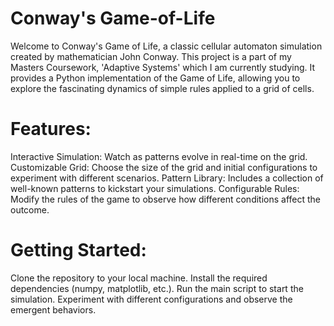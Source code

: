 # Conway's Game-of-Life

Welcome to Conway's Game of Life, a classic cellular automaton simulation created by mathematician John Conway. This project is a part of my Masters Coursework, 'Adaptive Systems' which I am currently studying. It provides a Python implementation of the Game of Life, allowing you to explore the fascinating dynamics of simple rules applied to a grid of cells.

# Features:
Interactive Simulation: Watch as patterns evolve in real-time on the grid.
Customizable Grid: Choose the size of the grid and initial configurations to experiment with different scenarios.
Pattern Library: Includes a collection of well-known patterns to kickstart your simulations.
Configurable Rules: Modify the rules of the game to observe how different conditions affect the outcome.


# Getting Started:
Clone the repository to your local machine.
Install the required dependencies (numpy, matplotlib, etc.).
Run the main script to start the simulation.
Experiment with different configurations and observe the emergent behaviors.
